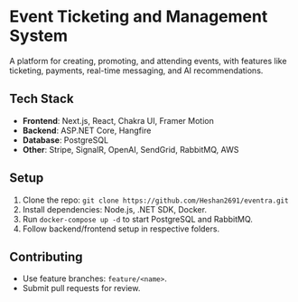 # Event Ticketing and Management System

A platform for creating, promoting, and attending events, with features like ticketing, payments, real-time messaging, and AI recommendations.

## Tech Stack

- **Frontend**: Next.js, React, Chakra UI, Framer Motion
- **Backend**: ASP.NET Core, Hangfire
- **Database**: PostgreSQL
- **Other**: Stripe, SignalR, OpenAI, SendGrid, RabbitMQ, AWS

## Setup

1. Clone the repo: `git clone https://github.com/Heshan2691/eventra.git`
2. Install dependencies: Node.js, .NET SDK, Docker.
3. Run `docker-compose up -d` to start PostgreSQL and RabbitMQ.
4. Follow backend/frontend setup in respective folders.

## Contributing

- Use feature branches: `feature/<name>`.
- Submit pull requests for review.
